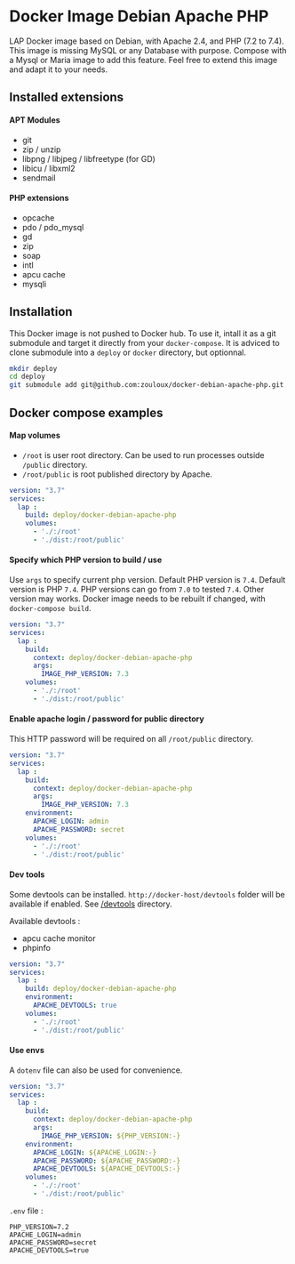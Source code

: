 # Docker Image Debian Apache PHP
LAP Docker image based on Debian, with Apache 2.4, and PHP (7.2 to 7.4).
This image is missing MySQL or any Database with purpose. Compose with a Mysql or Maria image to add this feature.
Feel free to extend this image and adapt it to your needs.

## Installed extensions

#### APT Modules

- git
- zip / unzip
- libpng / libjpeg / libfreetype (for GD)
- libicu / libxml2
- sendmail

#### PHP extensions

- opcache
- pdo / pdo_mysql
- gd
- zip
- soap
- intl
- apcu cache
- mysqli

## Installation
This Docker image is not pushed to Docker hub. To use it, intall it as a git submodule and target it directly from your `docker-compose`.
It is adviced to clone submodule into a `deploy` or `docker` directory, but optionnal.

```bash
mkdir deploy
cd deploy
git submodule add git@github.com:zouloux/docker-debian-apache-php.git
```


## Docker compose examples


#### Map volumes

- `/root` is user root directory. Can be used to run processes outside `/public` directory.
- `/root/public` is root published directory by Apache.


```yaml
version: "3.7"
services:
  lap :
    build: deploy/docker-debian-apache-php
    volumes:
      - './:/root'
      - './dist:/root/public'
```


#### Specify which PHP version to build / use

Use `args` to specify current php version. Default PHP version is `7.4`.
Default version is PHP `7.4`.
PHP versions can go from `7.0` to tested `7.4`. Other version may works.
Docker image needs to be rebuilt if changed, with `docker-compose build`.

```yaml
version: "3.7"
services:
  lap :
    build:
      context: deploy/docker-debian-apache-php
      args:
        IMAGE_PHP_VERSION: 7.3
    volumes:
      - './:/root'
      - './dist:/root/public'
```


#### Enable apache login / password for public directory

This HTTP password will be required on all `/root/public` directory.

```yaml
version: "3.7"
services:
  lap :
    build:
      context: deploy/docker-debian-apache-php
      args:
        IMAGE_PHP_VERSION: 7.3
    environment:
      APACHE_LOGIN: admin
      APACHE_PASSWORD: secret
    volumes:
      - './:/root'
      - './dist:/root/public'
```


#### Dev tools

Some devtools can be installed. `http://docker-host/devtools` folder will be available if enabled.
See [/devtools](https://github.com/zouloux/docker-debian-apache-php/tree/main/devtools) directory.

Available devtools :
- apcu cache monitor
- phpinfo

```yaml
version: "3.7"
services:
  lap :
    build: deploy/docker-debian-apache-php
    environment:
      APACHE_DEVTOOLS: true
    volumes:
      - './:/root'
      - './dist:/root/public'
```


#### Use envs

A `dotenv` file can also be used for convenience.

```yaml
version: "3.7"
services:
  lap :
    build:
      context: deploy/docker-debian-apache-php
      args:
        IMAGE_PHP_VERSION: ${PHP_VERSION:-}
    environment:
      APACHE_LOGIN: ${APACHE_LOGIN:-}
      APACHE_PASSWORD: ${APACHE_PASSWORD:-}
      APACHE_DEVTOOLS: ${APACHE_DEVTOOLS:-}
    volumes:
      - './:/root'
      - './dist:/root/public'
```


`.env` file :
```
PHP_VERSION=7.2
APACHE_LOGIN=admin
APACHE_PASSWORD=secret
APACHE_DEVTOOLS=true
```